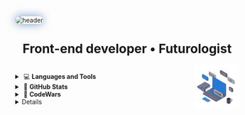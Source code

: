 <!-- <table align="center">
  <tr>
    <td> -->
<img 
    src="https://capsule-render.vercel.app/api?type=waving&height=155&color=0:0D47A1,100:1976D2&text=Viacheslav%20Zykov&textBg=false&reversal=false&fontAlignY=38&descAlign=100&descAlignY=100&animation=twinkling&fontColor=fff&fontSize=43"
    alt="header"
    style="border-radius: 14px; box-shadow: 0 0 20px rgba(13, 71, 161, 0.6);"
  />
      <h1 align="center"> Front-end developer • Futurologist </h1>
<!--       </td>
  </tr> -->
</table>
<picture>
    <source media="(prefers-color-scheme: dark)" srcset="assets/laptop-dblue-js-edited.gif">
    <img align="right" width="20%" src="assets/laptop-dblue-js-edited.gif">
</picture>
</br>

<details>
   <summary>
  &nbsp;💻  <strong>Languages and Tools</strong>
  </summary>
  </br>
  
[![C](https://skillicons.dev/icons?i=c)](https://developer.mozilla.org/en-US/docs/Web/c)&nbsp;
[![C++](https://skillicons.dev/icons?i=cpp)](https://developer.mozilla.org/en-US/docs/Web/cplusplus)&nbsp;
[![CSS3](https://skillicons.dev/icons?i=css)](https://developer.mozilla.org/en-US/docs/Web/css3)&nbsp;
[![Figma](https://skillicons.dev/icons?i=figma)](https://developer.mozilla.org/en-US/docs/Web/figma)&nbsp;
[![Git](https://skillicons.dev/icons?i=git)](https://developer.mozilla.org/en-US/docs/Web/git)&nbsp;
[![HTML5](https://skillicons.dev/icons?i=html)](https://developer.mozilla.org/en-US/docs/Web/html5)&nbsp;
[![JavaScript](https://skillicons.dev/icons?i=js)](https://developer.mozilla.org/en-US/docs/Web/javascript)&nbsp;
[![Linux](https://skillicons.dev/icons?i=linux)](https://developer.mozilla.org/en-US/docs/Web/linux)&nbsp;
[![MATLAB](https://skillicons.dev/icons?i=matlab)](https://developer.mozilla.org/en-US/docs/Web/matlab)&nbsp;
[![MongoDB](https://skillicons.dev/icons?i=mongodb)](https://developer.mozilla.org/en-US/docs/Web/mongodb)&nbsp;
[![MySQL](https://skillicons.dev/icons?i=mysql)](https://developer.mozilla.org/en-US/docs/Web/mysql)&nbsp;
[![Node.js](https://skillicons.dev/icons?i=nodejs)](https://developer.mozilla.org/en-US/docs/Web/nodejs)&nbsp;
[![Photoshop](https://skillicons.dev/icons?i=photoshop)](https://developer.mozilla.org/en-US/docs/Web/photoshop)&nbsp;
[![Postman](https://skillicons.dev/icons?i=postman)](https://developer.mozilla.org/en-US/docs/Web/postman)&nbsp;
[![Python](https://skillicons.dev/icons?i=py)](https://developer.mozilla.org/en-US/docs/Web/python)&nbsp;
[![React](https://skillicons.dev/icons?i=react)](https://developer.mozilla.org/en-US/docs/Web/react)&nbsp;
[![TypeScript](https://skillicons.dev/icons?i=ts)](https://developer.mozilla.org/en-US/docs/Web/typescript)&nbsp;

<p align="left">
  <a href="https://developer.mozilla.org/en-US/docs/Web/c" target="_blank">
    <img src="https://skillicons.dev/icons?i=c" alt="C" width="50" height="50"/>
  </a>&nbsp;&nbsp;
  <a href="https://developer.mozilla.org/en-US/docs/Web/cplusplus" target="_blank">
    <img src="https://skillicons.dev/icons?i=cpp" alt="C++" width="50" height="50"/>
  </a>&nbsp;&nbsp;
  <a href="https://developer.mozilla.org/en-US/docs/Web/css3" target="_blank">
    <img src="https://skillicons.dev/icons?i=css" alt="CSS3" width="50" height="50"/>
  </a>&nbsp;&nbsp;
  <a href="https://developer.mozilla.org/en-US/docs/Web/html5" target="_blank">
    <img src="https://skillicons.dev/icons?i=html" alt="HTML5" width="50" height="50"/>
  </a>&nbsp;&nbsp;
  <a href="https://developer.mozilla.org/en-US/docs/Web/javascript" target="_blank">
    <img src="https://skillicons.dev/icons?i=js" alt="JavaScript" width="50" height="50"/>
  </a>
</p>

<p align="left">
  <a href="https://developer.mozilla.org/en-US/docs/Web/python" target="_blank" rel="noreferrer">
    <img src="https://skillicons.dev/icons?i=py" alt="Python" width="50" height="50"/>
  </a>&nbsp;&nbsp;
  <a href="https://developer.mozilla.org/en-US/docs/Web/react" target="_blank" rel="noreferrer">
    <img src="https://skillicons.dev/icons?i=react" alt="React" width="50" height="50"/>
  </a>&nbsp;&nbsp;
  <a href="https://developer.mozilla.org/en-US/docs/Web/typescript" target="_blank" rel="noreferrer">
    <img src="https://skillicons.dev/icons?i=ts" alt="TypeScript" width="50" height="50"/>
  </a>&nbsp;&nbsp;
  <a href="https://developer.mozilla.org/en-US/docs/Web/nodejs" target="_blank" rel="noreferrer">
    <img src="https://skillicons.dev/icons?i=nodejs" alt="Node.js" width="50" height="50"/>
  </a>&nbsp;&nbsp;
  <a href="https://developer.mozilla.org/en-US/docs/Web/git" target="_blank" rel="noreferrer">
    <img src="https://skillicons.dev/icons?i=git" alt="Git" width="50" height="50"/>
  </a>
</p>

<p align="left">
  <a href="https://developer.mozilla.org/en-US/docs/Web/mongodb" target="_blank">
    <img src="https://skillicons.dev/icons?i=mongodb" alt="MongoDB" width="50" height="50"/>
  </a>&nbsp;&nbsp;
  <a href="https://developer.mozilla.org/en-US/docs/Web/mysql" target="_blank">
    <img src="https://skillicons.dev/icons?i=mysql" alt="MySQL" width="50" height="50"/>
  </a>&nbsp;&nbsp;
  <a href="https://developer.mozilla.org/en-US/docs/Web/figma" target="_blank">
    <img src="https://skillicons.dev/icons?i=figma" alt="Figma" width="50" height="50"/>
  </a>&nbsp;&nbsp;
  <a href="https://developer.mozilla.org/en-US/docs/Web/photoshop" target="_blank">
    <img src="https://skillicons.dev/icons?i=photoshop" alt="Photoshop" width="50" height="50"/>
  </a>&nbsp;&nbsp;
  <a href="https://developer.mozilla.org/en-US/docs/Web/postman" target="_blank">
    <img src="https://skillicons.dev/icons?i=postman" alt="Postman" width="50" height="50"/>
  </a>
</p>

<p align="left">
  <a href="https://developer.mozilla.org/en-US/docs/Web/linux" target="_blank">
    <img src="https://skillicons.dev/icons?i=linux" alt="Linux" width="50" height="50"/>
  </a>
</p>

<p>
        <a href="https://developer.mozilla.org/en-US/docs/Web/JavaScript" target="_blank" rel="noreferrer"><img src="https://raw.githubusercontent.com/danielcranney/readme-generator/main/public/icons/skills/javascript-colored.svg" alt="JavaScript" title="JavaScript" width="36" height="36" /></a>&nbsp;&nbsp;
        <a href="https://www.typescriptlang.org/" target="_blank" rel="noreferrer"><img src="https://raw.githubusercontent.com/danielcranney/readme-generator/main/public/icons/skills/typescript-colored.svg" width="36" height="36" alt="TypeScript" /></a>&nbsp;&nbsp;
        <a href="https://code.visualstudio.com/" target="_blank" rel="noreferrer"><img src="https://raw.githubusercontent.com/danielcranney/readme-generator/main/public/icons/skills/visualstudiocode-colored.svg" alt="VS Code" title="VS Code" width="36" height="36" /></a>&nbsp;&nbsp;
        <a href="https://reactjs.org/" target="_blank" rel="noreferrer"><img src="https://raw.githubusercontent.com/danielcranney/readme-generator/main/public/icons/skills/react-colored.svg" alt="React" title="React" width="36" height="36" /></a>&nbsp;&nbsp;
        <a href="https://developer.mozilla.org/en-US/docs/Glossary/HTML5" target="_blank" rel="noreferrer"><img src="https://raw.githubusercontent.com/danielcranney/readme-generator/main/public/icons/skills/html5-colored.svg" alt="HTML5" title="HTML5" width="36" height="36" /></a>&nbsp;&nbsp;
        <a href="https://www.w3.org/TR/CSS/#css" target="_blank" rel="noreferrer"><img src="https://raw.githubusercontent.com/danielcranney/readme-generator/main/public/icons/skills/css3-colored.svg" alt="CSS3" title="CSS3" width="36" height="36" /></a>&nbsp;&nbsp;
        <a href="https://tailwindcss.com/" target="_blank" rel="noreferrer"><img src="https://raw.githubusercontent.com/danielcranney/readme-generator/main/public/icons/skills/tailwindcss-colored.svg" width="36" height="36" alt="TailwindCSS" /></a>&nbsp;&nbsp;
        <a href="https://vitejs.dev/" target="_blank" rel="noreferrer"><img src="https://raw.githubusercontent.com/danielcranney/readme-generator/main/public/icons/skills/vite-colored.svg" alt="Vite" title="Vite" width="36" height="36" /></a>&nbsp;&nbsp;
    </p>
<p>
        <a href="https://developer.mozilla.org/en-US/docs/Web/JavaScript" target="_blank" rel="noreferrer"><img src="https://raw.githubusercontent.com/danielcranney/readme-generator/main/public/icons/skills/javascript-colored.svg" alt="JavaScript" title="JavaScript" width="36" height="36" /></a>&nbsp;&nbsp;
        <a href="https://www.typescriptlang.org/" target="_blank" rel="noreferrer"><img src="https://raw.githubusercontent.com/danielcranney/readme-generator/main/public/icons/skills/typescript-colored.svg" width="36" height="36" alt="TypeScript" /></a>&nbsp;&nbsp;
        <a href="https://code.visualstudio.com/" target="_blank" rel="noreferrer"><img src="https://raw.githubusercontent.com/danielcranney/readme-generator/main/public/icons/skills/visualstudiocode-colored.svg" alt="VS Code" title="VS Code" width="36" height="36" /></a>&nbsp;&nbsp;
        <a href="https://reactjs.org/" target="_blank" rel="noreferrer"><img src="https://raw.githubusercontent.com/danielcranney/readme-generator/main/public/icons/skills/react-colored.svg" alt="React" title="React" width="36" height="36" /></a>&nbsp;&nbsp;
        <a href="https://developer.mozilla.org/en-US/docs/Glossary/HTML5" target="_blank" rel="noreferrer"><img src="https://raw.githubusercontent.com/danielcranney/readme-generator/main/public/icons/skills/html5-colored.svg" alt="HTML5" title="HTML5" width="36" height="36" /></a>&nbsp;&nbsp;
        <a href="https://www.w3.org/TR/CSS/#css" target="_blank" rel="noreferrer"><img src="https://raw.githubusercontent.com/danielcranney/readme-generator/main/public/icons/skills/css3-colored.svg" alt="CSS3" title="CSS3" width="36" height="36" /></a>&nbsp;&nbsp;
        <a href="https://tailwindcss.com/" target="_blank" rel="noreferrer"><img src="https://raw.githubusercontent.com/danielcranney/readme-generator/main/public/icons/skills/tailwindcss-colored.svg" width="36" height="36" alt="TailwindCSS" /></a>&nbsp;&nbsp;
        <a href="https://vitejs.dev/" target="_blank" rel="noreferrer"><img src="https://raw.githubusercontent.com/danielcranney/readme-generator/main/public/icons/skills/vite-colored.svg" alt="Vite" title="Vite" width="36" height="36" /></a>&nbsp;&nbsp;
    </p>

</details>

<details>
  <summary>
&nbsp;🔎  <strong>GitHub Stats</strong>
  </summary>
  </br>
<p align="left">
    <img alt="Total Contributions" src="https://github-readme-stats.vercel.app/api?username=ZViacheslavV&count_private=true&show_icons=true&hide_title=false&hide_rank=true&hide=prs,issues,stars&count_private=true&theme=transparent&hide_border=false" 
        height="170"
        />
  <img 
       src="https://github-readme-stats.vercel.app/api/top-langs/?username=ZViacheslavV&layout=compact&hide_border=true&theme=transparent"
       height="170"
  />
</p>
<p align='left'>
<a href="https://github.com/ZViacheslavV?tab=repositories"><img heigth='120' alt="Badge" src="https://img.shields.io/badge/dynamic/json?url=https://api.github.com/users/ZViacheslavV&query=$.public_repos&label=Public%20Repos&style=for-the-badge&logo=github&color=blue"></a>
<a href="https://github.com/ZViacheslavV?tab=repositories"><img heigth='60' alt="Badge" src="https://komarev.com/ghpvc/?username=ZViacheslavV&color=blue&style=for-the-badge&logo=github"></a>
     </p> 
</details>

<details>
   <summary>
  &nbsp;🧊  <strong>CodeWars</strong>
  </summary>
</br>
<div align="left">
<a href="https://www.codewars.com/users/ZViacheslavV"><img src="https://www.codewars.com/users/ZViacheslavV/badges/large" height='30'/>
</div>
</details>

<details>
  <summary>
&nbsp;🌐  <strong>Contacts</strong>
  </summary>
</br>
  <p align="left">
<a href="https://github.com/ZViacheslavV" target="blank"><img align="center" src="https://raw.githubusercontent.com/rahuldkjain/github-profile-readme-generator/master/src/images/icons/Social/github.svg" alt="gitname" height="30" width="40" /></a>
<a href="https://www.linkedin.com/in/viacheslav-zykov/" target="blank"><img align="center" src="https://raw.githubusercontent.com/rahuldkjain/github-profile-readme-generator/master/src/images/icons/Social/linked-in-alt.svg" alt="inname" height="30" width="40" /></a>
</p>
</details>


